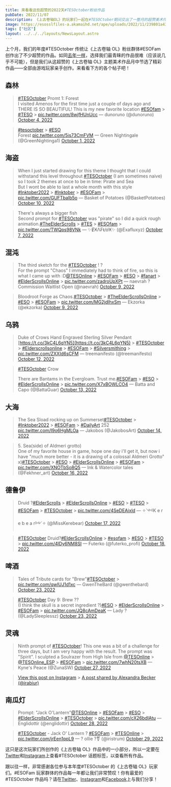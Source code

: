 ```yaml
---
title: 来看看这些超赞的2022天#TESOctober粉丝作品
pubDate: 2022/11/07
description: 《上古卷轴OL》的玩家们一起在#TESOCtober期间交出了一整月的超赞美术作品——来看看其中的一些精彩作品吧！
image: https://esosslfiles-a.akamaihd.net/ape/uploads/2022/11/239801a433c6112b185e621378499ce5.jpg
tags: ["社区"]
layout: ../../../layouts/NewsLayout.astro
---
```


上个月，我们的年度#TESOctober 传统让《上古卷轴 OL》粉丝群体#ESOFam
创作出了不少超赞的作品。如同[去年一样](/news/post/61195)，选择我们最青睐的作品很难（应该说几乎不可能），但是我们从这超赞的《上古卷轴
OL》主题美术作品月中节选了精彩作品——全部由游戏玩家亲手创作。来看看下方的各个帖子吧！

## 森林

> [#TESOctober](https://twitter.com/hashtag/TESOctober?src=hash&ref_src=twsrc%5Etfw) Promt 1: Forest\
> I visited Amenos for the first time just a couple of days ago and THERE IS SO BEAUTIFUL! This is my new favorite
> location [#ESOfam](https://twitter.com/hashtag/ESOfam?src=hash&ref_src=twsrc%5Etfw) >
> [#TESO](https://twitter.com/hashtag/TESO?src=hash&ref_src=twsrc%5Etfw) >
> [pic.twitter.com/8wjfHUnUcc](https://t.co/8wjfHUnUcc) — dunoruno (@dunoruno)
> [October 4, 2022](https://twitter.com/dunoruno/status/1577371010269069327?ref_src=twsrc%5Etfw)

> [#tesoctober](https://twitter.com/hashtag/tesoctober?src=hash&ref_src=twsrc%5Etfw) >
> [#ESO](https://twitter.com/hashtag/ESO?src=hash&ref_src=twsrc%5Etfw)\
> Forest [pic.twitter.com/5is73CmFVM](https://t.co/5is73CmFVM) — Green Nightingale (@GreenNightinga1)
> [October 1, 2022](https://twitter.com/GreenNightinga1/status/1576285674587639808?ref_src=twsrc%5Etfw)

## 海盗

> When I just started drawing for this theme I thought that I could withstand this level throughout
> [#TESOctober](https://twitter.com/hashtag/TESOctober?src=hash&ref_src=twsrc%5Etfw) (I am sometimes naive) so I took 2
> themes at once to be in time: Pirate and Sea\
> But I wont be able to last a whole month with this style\
> [#Inktober2022](https://twitter.com/hashtag/Inktober2022?src=hash&ref_src=twsrc%5Etfw) >
> [#Inktober](https://twitter.com/hashtag/Inktober?src=hash&ref_src=twsrc%5Etfw) >
> [#ESOFam](https://twitter.com/hashtag/ESOFam?src=hash&ref_src=twsrc%5Etfw) >
> [pic.twitter.com/GUFTbaIb5o](https://t.co/GUFTbaIb5o) — Basket of Potatoes (@BasketPotatoes)
> [October 10, 2022](https://twitter.com/BasketPotatoes/status/1579433043349372931?ref_src=twsrc%5Etfw)

> There's always a bigger fish\
> Second prompt for [#TESOctober](https://twitter.com/hashtag/TESOctober?src=hash&ref_src=twsrc%5Etfw) was "pirate" so I
> did a quick rough
> animation.[#TheElderScrolls](https://twitter.com/hashtag/TheElderScrolls?src=hash&ref_src=twsrc%5Etfw) >
> [#TES](https://twitter.com/hashtag/TES?src=hash&ref_src=twsrc%5Etfw) >
> [#ESOfam](https://twitter.com/hashtag/ESOfam?src=hash&ref_src=twsrc%5Etfw) >
> [pic.twitter.com/TWQps98VNk](https://t.co/TWQps98VNk) — ✨ɆӾΛ₣ⱠɄӾ✨ (@Exafluxyz)
> [October 7, 2022](https://twitter.com/Exafluxyz/status/1578429963321348096?ref_src=twsrc%5Etfw)

## 混沌

> The third sketch for the [#TESOctober](https://twitter.com/hashtag/TESOctober?src=hash&ref_src=twsrc%5Etfw) ! ?\
> For the prompt "Chaos" I immediately had to think of fire, so this is what I came up with
> :D[@TESOnline](https://twitter.com/TESOnline?ref_src=twsrc%5Etfw) >
> [#ESOFam](https://twitter.com/hashtag/ESOFam?src=hash&ref_src=twsrc%5Etfw) >
> [#ESO](https://twitter.com/hashtag/ESO?src=hash&ref_src=twsrc%5Etfw) >
> [#fanart](https://twitter.com/hashtag/fanart?src=hash&ref_src=twsrc%5Etfw) >
> [#ElderScrollsOnline](https://twitter.com/hashtag/ElderScrollsOnline?src=hash&ref_src=twsrc%5Etfw) >
> [pic.twitter.com/zadroUpXPt](https://t.co/zadroUpXPt) — naevrah ? Commission Waitlist Open (@naevrah)
> [October 9, 2022](https://twitter.com/naevrah/status/1579039252259942400?ref_src=twsrc%5Etfw)

> Bloodroot Forge as Chaos.[#TESOctober](https://twitter.com/hashtag/TESOctober?src=hash&ref_src=twsrc%5Etfw) >
> [#TheElderScrollsOnline](https://twitter.com/hashtag/TheElderScrollsOnline?src=hash&ref_src=twsrc%5Etfw) >
> [#ESO](https://twitter.com/hashtag/ESO?src=hash&ref_src=twsrc%5Etfw) >
> [#ESOFam](https://twitter.com/hashtag/ESOFam?src=hash&ref_src=twsrc%5Etfw) >
> [pic.twitter.com/MG2jdlhxSm](https://t.co/MG2jdlhxSm) — Ekzorka (@ekzorka)
> [October 9, 2022](https://twitter.com/ekzorka/status/1579163986612080640?ref_src=twsrc%5Etfw)

## 乌鸦

> Duke of Crows Hand Engraved Sterling Silver Pendant [https://t.co/3kC4L6qYN5](https://t.co/3kC4L6qYN5) >
> [#TESOctober](https://twitter.com/hashtag/TESOctober?src=hash&ref_src=twsrc%5Etfw) >
> [#Elderscrollsonline](https://twitter.com/hashtag/Elderscrollsonline?src=hash&ref_src=twsrc%5Etfw) >
> [#ESOFam](https://twitter.com/hashtag/ESOFam?src=hash&ref_src=twsrc%5Etfw) >
> [#Silversmithing](https://twitter.com/hashtag/Silversmithing?src=hash&ref_src=twsrc%5Etfw) >
> [pic.twitter.com/ZXXId6sCFM](https://t.co/ZXXId6sCFM) — treemanifesto (@treemanifesto)
> [October 12, 2022](https://twitter.com/treemanifesto/status/1580346154516369409?ref_src=twsrc%5Etfw)

> [#TESOctober](https://twitter.com/hashtag/TESOctober?src=hash&ref_src=twsrc%5Etfw) Crow
>
> There are Bantams in the Evergloam. Trust
> me.[#ESOFam](https://twitter.com/hashtag/ESOFam?src=hash&ref_src=twsrc%5Etfw) >
> [#ESO](https://twitter.com/hashtag/ESO?src=hash&ref_src=twsrc%5Etfw) >
> [#ElderScrollsOnline](https://twitter.com/hashtag/ElderScrollsOnline?src=hash&ref_src=twsrc%5Etfw) >
> [pic.twitter.com/X7xBOWLCO4](https://t.co/X7xBOWLCO4) — Batta and Capo (@BattaGuar)
> [October 13, 2022](https://twitter.com/BattaGuar/status/1580560891795628032?ref_src=twsrc%5Etfw)

## 大海

> The Sea Sload rocking up on
> Summerset[#TESOctober](https://twitter.com/hashtag/TESOctober?src=hash&ref_src=twsrc%5Etfw) >
> [#Inktober2022](https://twitter.com/hashtag/Inktober2022?src=hash&ref_src=twsrc%5Etfw) >
> [#ESOFam](https://twitter.com/hashtag/ESOFam?src=hash&ref_src=twsrc%5Etfw) >
> [#DailyArt](https://twitter.com/hashtag/DailyArt?src=hash&ref_src=twsrc%5Etfw) 252
> [pic.twitter.com/I9o6HgMLOa](https://t.co/I9o6HgMLOa) — Jakobos (@JakobosArt)
> [October 14, 2022](https://twitter.com/JakobosArt/status/1580744005088063488?ref_src=twsrc%5Etfw)

> 5\. Sea(side) of Aldmeri grotto)\
> One of my favorite house in game, hope one day i'll get it, but now i have "much more better - it is a drawing of a
> colossal Aldmeri Grotto" x)[#TESOctober](https://twitter.com/hashtag/TESOctober?src=hash&ref_src=twsrc%5Etfw) >
> [#ESO](https://twitter.com/hashtag/ESO?src=hash&ref_src=twsrc%5Etfw) >
> [#ElderScrollsOnline](https://twitter.com/hashtag/ElderScrollsOnline?src=hash&ref_src=twsrc%5Etfw) >
> [#ESOFam](https://twitter.com/hashtag/ESOFam?src=hash&ref_src=twsrc%5Etfw) >
> [pic.twitter.com/XNOTbSo8Q5](https://t.co/XNOTbSo8Q5) — Ink & Watercolor tales (@Fekhner_art)
> [October 16, 2022](https://twitter.com/Fekhner_art/status/1581563710358708224?ref_src=twsrc%5Etfw)

## 德鲁伊

> Druid ?[#ElderScrolls](https://twitter.com/hashtag/ElderScrolls?src=hash&ref_src=twsrc%5Etfw) >
> [#ElderScrollsOnline](https://twitter.com/hashtag/ElderScrollsOnline?src=hash&ref_src=twsrc%5Etfw) >
> [#ESO](https://twitter.com/hashtag/ESO?src=hash&ref_src=twsrc%5Etfw) >
> [#TESO](https://twitter.com/hashtag/TESO?src=hash&ref_src=twsrc%5Etfw) >
> [#ESOFam](https://twitter.com/hashtag/ESOFam?src=hash&ref_src=twsrc%5Etfw) >
> [#TESOctober](https://twitter.com/hashtag/TESOctober?src=hash&ref_src=twsrc%5Etfw) >
> [pic.twitter.com/4SeDEAixld](https://t.co/4SeDEAixld) — ✧༺K e r e b e a r༻✧ (@MissKerebear)
> [October 17, 2022](https://twitter.com/MissKerebear/status/1582005420474130432?ref_src=twsrc%5Etfw)

> [#TESOctober](https://twitter.com/hashtag/TESOctober?src=hash&ref_src=twsrc%5Etfw)
> Druid?[#ElderScrollsOnline](https://twitter.com/hashtag/ElderScrollsOnline?src=hash&ref_src=twsrc%5Etfw) >
> [#esofam](https://twitter.com/hashtag/esofam?src=hash&ref_src=twsrc%5Etfw) >
> [#ESO](https://twitter.com/hashtag/ESO?src=hash&ref_src=twsrc%5Etfw) >
> [#TESO](https://twitter.com/hashtag/TESO?src=hash&ref_src=twsrc%5Etfw) >
> [pic.twitter.com/4lDy6NM8SI](https://t.co/4lDy6NM8SI) — Futerko (@futerko_profi)
> [October 18, 2022](https://twitter.com/futerko_profi/status/1582438641879556096?ref_src=twsrc%5Etfw)

## 啤酒

> Tales of Tribute cards for "Brew"[#TESOctober](https://twitter.com/hashtag/TESOctober?src=hash&ref_src=twsrc%5Etfw) >
> [pic.twitter.com/qwIUJ1d1xc](https://t.co/qwIUJ1d1xc) — GwenTheBard (@gwenthebard)
> [October 23, 2022](https://twitter.com/gwenthebard/status/1584178242311049217?ref_src=twsrc%5Etfw)

> [#TESOctober](https://twitter.com/hashtag/TESOctober?src=hash&ref_src=twsrc%5Etfw) Day 9: Brew ??\
> (I think the skull is a secret ingredient ?)[#ESO](https://twitter.com/hashtag/ESO?src=hash&ref_src=twsrc%5Etfw) >
> [#ElderScrollsOnline](https://twitter.com/hashtag/ElderScrollsOnline?src=hash&ref_src=twsrc%5Etfw) >
> [#ESOFam](https://twitter.com/hashtag/ESOFam?src=hash&ref_src=twsrc%5Etfw) >
> [pic.twitter.com/JQ8cAmDeaK](https://t.co/JQ8cAmDeaK) — Lady ? (@LadySleeplessz)
> [October 23, 2022](https://twitter.com/LadySleeplessz/status/1584167757020598274?ref_src=twsrc%5Etfw)

## 灵魂

> Ninth prompt of [#TESOctober](https://twitter.com/hashtag/TESOctober?src=hash&ref_src=twsrc%5Etfw)! This one was a bit
> of a challenge for three days, but I am very happy with the result. The prompt was "Spirit". I sculpted a Soulrazer
> from High Isle from [@TESOnline](https://twitter.com/TESOnline?ref_src=twsrc%5Etfw) >
> [@TESOnline_ESP](https://twitter.com/TESOnline_ESP?ref_src=twsrc%5Etfw) >
> [#ESOFam](https://twitter.com/hashtag/ESOFam?src=hash&ref_src=twsrc%5Etfw) >
> [pic.twitter.com/7whN20tsXB](https://t.co/7whN20tsXB) — Kyne's Peace (@ZunaSW)
> [October 27, 2022](https://twitter.com/ZunaSW/status/1585671631757885442?ref_src=twsrc%5Etfw)

> [View this post on Instagram](https://www.instagram.com/p/CkNmTrqqEOG/?utm_source=ig_embed&utm_campaign=loading) >
> [A post shared by Alexandra Becker (@irabiur)](https://www.instagram.com/p/CkNmTrqqEOG/?utm_source=ig_embed&utm_campaign=loading)

## 南瓜灯

> Prompt: "Jack O'Lantern"[@TESOnline](https://twitter.com/TESOnline?ref_src=twsrc%5Etfw) >
> [#ESOFam](https://twitter.com/hashtag/ESOFam?src=hash&ref_src=twsrc%5Etfw) >
> [#ESO](https://twitter.com/hashtag/ESO?src=hash&ref_src=twsrc%5Etfw) >
> [#ElderScrollsOnline](https://twitter.com/hashtag/ElderScrollsOnline?src=hash&ref_src=twsrc%5Etfw) >
> [#TESOctober](https://twitter.com/hashtag/TESOctober?src=hash&ref_src=twsrc%5Etfw) >
> [pic.twitter.com/cX26bdIAtu](https://t.co/cX26bdIAtu) — Englidottir (@englidottir)
> [October 28, 2022](https://twitter.com/englidottir/status/1585998570506915842?ref_src=twsrc%5Etfw)

> [#TESOctober](https://twitter.com/hashtag/TESOctober?src=hash&ref_src=twsrc%5Etfw) - Jack O' Lantern ?
> [#ESOFam](https://twitter.com/hashtag/ESOFam?src=hash&ref_src=twsrc%5Etfw) >
> [#TESOnline](https://twitter.com/hashtag/TESOnline?src=hash&ref_src=twsrc%5Etfw) >
> [pic.twitter.com/jrEen1qpL9](https://t.co/jrEen1qpL9) — ? ollie ?️‍⚧️ (@iristrum)
> [October 29, 2022](https://twitter.com/iristrum/status/1586474619590131720?ref_src=twsrc%5Etfw)

这只是这次玩家们所创作的《上古卷轴
OL》作品中的一小部分，所以一定要在[Twitter](https://twitter.com/hashtag/TESOctober)和[Instagram](https://www.instagram.com/explore/tags/tesoctober/)上查看#TESOctober
话题标签，以查看所有作品。

跟以往一样，非常感谢各位参与本年度#TESOctober 的《上古卷轴 OL》玩家们。#ESOFam
玩家群体的作品每一年都让我们非常赞叹！你有最爱的#TESOctober
作品吗？请在[Twitter](https://twitter.com/TESOnline)、[Instagram](https://www.instagram.com/elderscrollsonline/)和[Facebook](https://www.facebook.com/ElderScrollsOnline)上与我们分享！
